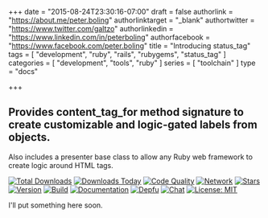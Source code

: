 +++
date = "2015-08-24T23:30:16-07:00"
draft = false
authorlink = "https://about.me/peter.boling"
authorlinktarget = "_blank"
authortwitter = "https://www.twitter.com/galtzo"
authorlinkedin = "https://www.linkedin.com/in/peterboling"
authorfacebook = "https://www.facebook.com/peter.boling"
title = "Introducing status_tag"
tags = [ "development", "ruby", "rails", "rubygems", "status_tag" ]
categories = [ "development", "tools", "ruby" ]
series = [ "toolchain" ]
type = "docs"

+++

## Provides content_tag_for method signature to create customizable and logic-gated labels from objects.

Also includes a presenter base class to allow any Ruby web framework to create logic around HTML tags.

[![Total Downloads](https://img.shields.io/gem/rt/status_tag.svg)](https://github.com/pboling/status_tag)
[![Downloads Today](https://img.shields.io/gem/rd/status_tag.svg)](https://github.com/pboling/status_tag)
[![Code Quality](https://img.shields.io/codeclimate/github/pboling/status_tag.svg)](https://codeclimate.com/github/pboling/status_tag)
[![Network](https://img.shields.io/github/forks/pboling/status_tag.svg?style=social)](https://github.com/pboling/status_tag/network)
[![Stars](https://img.shields.io/github/stars/pboling/status_tag.svg?style=social)](https://github.com/pboling/status_tag/stargazers)
[![Version](https://img.shields.io/gem/v/status_tag.svg)](https://rubygems.org/gems/status_tag)
[![Build](https://img.shields.io/travis/pboling/status_tag.svg)](https://travis-ci.org/pboling/status_tag)
[![Documentation](http://inch-ci.org/github/pboling/status_tag.svg)](http://inch-ci.org/github/pboling/status_tag)
[![Depfu](https://badges.depfu.com/badges/a73a4d30288a02d89c6cfe6b3ba0409b/count.svg)](https://depfu.com/github/pboling/status_tag?project_id=2745)
[![Chat](https://img.shields.io/gitter/room/pboling/status_tag.svg)](https://gitter.im/pboling/status_tag)
[![License: MIT](https://img.shields.io/badge/License-MIT-green.svg)](https://opensource.org/licenses/MIT)

I'll put something here soon.
